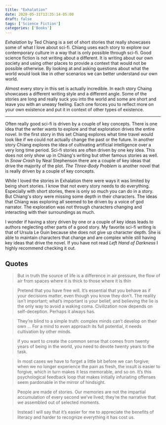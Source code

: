 ```yaml
---
title: "Exhalation"
date: 2020-05-31T13:35:14-05:00
draft: false
tags: ['Science Fiction']
categories: ['Books']
---
```


*Exhalation* by Ted Chiang is a set of short stories that really showcases some of what I love about sci-fi. Chiang uses each story to explore our contemporary culture in a way that is only possible through sci-fi. Good science fiction is not writing about a different. It is writing about our own society and using other places to provide a context that would not be possible otherwise. By looking at and asking questions about what the world would look like in other scenarios we can better understand our own world.

Almost every story in this set is actually incredible. In each story Chaing showcases a different writing style and a different angle. Some of the stories are long and really suck you into the world and some are short and leave you with an uneasy feeling. Each one forces you to reflect more on your own existence and put it in context of other types of existence.

* * *

Often really good sci-fi is driven by a couple of key concepts. There is one idea that the writer wants to explore and that exploration drives the entire novel. In the first story in this set Chiang explores what time travel would look like if we could not actually change the past or the future. In another story Chiang explores the idea of cultivating artificial intelligence over a very long time period. Sci-fi stories are often driven by one key idea. This does not only show up in Chiang's writing but other famous stories as well. In *Snow Crash* by Neal Stephenson there are a couple of key ideas that drive the majority of the plot. *The Three-Body Problem* is another novel that is really driven by a couple of key concepts.

While I loved the stories in Exhalation there were ways it was limited by being short stories. I know that not every story needs to do everything. Especially with short stories, there is only so much you can do in a story. But Chiang's story were missing some depth in their characters. The ideas that Chiang was exploring all seemed to be driven by a voice of god narrator. The exploration was not through characters changing and interacting with their surroundings as much.

I wonder if having a story driven by one or a couple of key ideas leads to authors neglecting other parts of a good story. My favorite sci-fi writing is that of Ursula Le Guin because she does not give up character depth. She is able to maintain characters that change and are complex while still having key ideas that drive the novel. If you have not read *Left Hand of Darkness* I highly recommend checking it out.


## Quotes

> But in truth the source of life is a difference in air pressure, the flow of air from spaces where it is thick to those where it is thin

<!-- -->

> Pretend that you have free will. It’s essential that you behave as if your decisions matter, even though you know they don’t. The reality isn’t important; what’s important is your belief, and believing the lie is the only way to avoid a waking coma. Civilization now depends on self-deception. Perhaps it always has.

<!-- -->


>  They’re blind to a simple truth: complex minds can’t develop on their own ... For a mind to even approach its full potential, it needs cultivation by other minds.

<!-- -->


> if you want to create the common sense that comes from twenty years of being in the world, you need to devote twenty years to the task.

<!-- -->


> In most cases we have to forget a little bit before we can forgive; when we no longer experience the pain as fresh, the insult is easier to forgive, which in turn makes it less memorable, and so on. It’s this psychological feedback loop that makes initially infuriating offenses seem pardonable in the mirror of hindsight.

<!-- -->


> People are made of stories. Our memories are not the impartial accumulation of every second we’ve lived; they’re the narrative that we assembled out of selected moments.

<!-- -->


> Instead I will say that it’s easier for me to appreciate the benefits of literacy and harder to recognize everything it has cost us.

